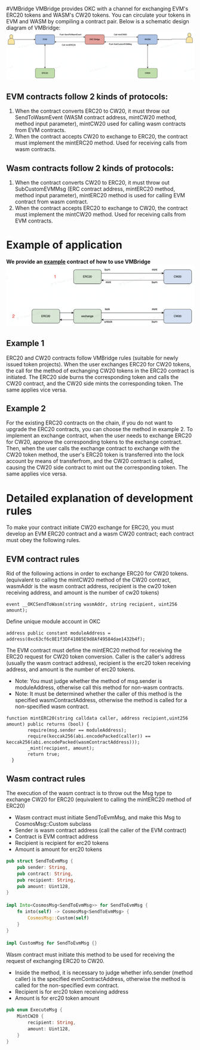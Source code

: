 #VMBridge
VMBridge provides OKC with a channel for exchanging EVM's ERC20 tokens and WASM's CW20 tokens. You can circulate your tokens in EVM and WASM by compiling a contract pair. Below is a schematic design diagram of VMBridge:
![](../img/vmbridge-architecture.png)
## EVM contracts follow 2 kinds of protocols:
1. When the contract converts ERC20 to CW20, it must throw out SendToWasmEvent (WASM contract address, mintCW20 method, method input parameter), mintCW20 used for calling wasm contracts from EVM contracts.
2. When the contract accepts CW20 to exchange to ERC20, the contract must implement the mintERC20 method. Used for receiving calls from wasm contracts.

## Wasm contracts follow 2 kinds of protocols:
1. When the contract converts CW20 to ERC20, it must throw out SubCustomEVMMsg (ERC contract address, mintERC20 method, method input parameter), mintERC20 method is used for calling EVM contract from wasm contract.
2. When the contract accepts ERC20 to exchange to CW20, the contract must implement the mintCW20 method. Used for receiving calls from EVM contracts.

# Example of application
**We provide an [example](https://github.com/okex/VMTokenBridge) contract of how to use VMBridge**
![](../img/vmbridge-example.png)
## Example 1
ERC20 and CW20 contracts follow VMBridge rules (suitable for newly issued token projects). When the user exchanges ERC20 for CW20 tokens, the call for the method of exchanging CW20 tokens in the ERC20 contract is initiated. The ERC20 side burns the corresponding token and calls the CW20 contract, and the CW20 side mints the corresponding token. The same applies vice versa.
## Example 2
For the existing ERC20 contracts on the chain, if you do not want to upgrade the ERC20 contracts, you can choose the method in example 2. To implement an exchange contract, when the user needs to exchange ERC20 for CW20, approve the corresponding tokens to the exchange contract. Then, when the user calls the exchange contract to exchange with the CW20 token method, the user's ERC20 token is transferred into the lock account by means of transferfrom, and the CW20 contract is called, causing the CW20 side contract to mint out the corresponding token. The same applies vice versa.

# Detailed explanation of development rules
To make your contract initiate CW20 exchange for ERC20, you must develop an EVM ERC20 contract and a wasm CW20 contract; each contract must obey the following rules.
## EVM contract rules
Rid of the following actions in order to exchange ERC20 for CW20 tokens. (equivalent to calling the mintCW20 method of the CW20 contract, wasmAddr is the wasm contract address, recipient is the cw20 token receiving address, and amount is the number of cw20 tokens)
```solidity
event __OKCSendToWasm(string wasmAddr, string recipient, uint256 amount);
```
Define unique module account in OKC
```solidity
address public constant moduleAddress = address(0xc63cf6c8E1f3DF41085E9d8Af49584dae1432b4f);
```
The EVM contract must define the mintERC20 method for receiving the ERC20 request for CW20 token conversion. Caller is the caller's address (usually the wasm contract address), recipient is the erc20 token receiving address, and amount is the number of erc20 tokens.
- Note: You must judge whether the method of msg.sender is moduleAddress, otherwise call this method for non-wasm contracts.
- Note: It must be determined whether the caller of this method is the specified wasmContractAddress, otherwise the method is called for a non-specified wasm contract.

```solidity
function mintERC20(string calldata caller, address recipient,uint256 amount) public returns (bool) {
        require(msg.sender == moduleAddress); 
        require(keccak256(abi.encodePacked(caller)) == keccak256(abi.encodePacked(wasmContractAddress)));
        _mint(recipient, amount);
        return true;
  }
```

## Wasm contract rules
The execution of the wasm contract is to throw out the Msg type to exchange CW20 for ERC20 (equivalent to calling the mintERC20 method of ERC20)

- Wasm contract must initiate SendToEvmMsg, and make this Msg to CosmosMsg::Custom subclass
- Sender is wasm contract address (call the caller of the EVM contract)
- Contract is EVM contract address
- Recipient is recipient for erc20 tokens
- Amount is amount for erc20 tokens

```rust
pub struct SendToEvmMsg {
    pub sender: String, 
    pub contract: String, 
    pub recipient: String, 
    pub amount: Uint128,
}

impl Into<CosmosMsg<SendToEvmMsg>> for SendToEvmMsg {
    fn into(self) -> CosmosMsg<SendToEvmMsg> {
        CosmosMsg::Custom(self)
    }
}

impl CustomMsg for SendToEvmMsg {}
```

Wasm contract must initiate this method to be used for receiving the request of exchanging ERC20 to CW20.

- Inside the method, it is necessary to judge whether info.sender (method caller) is the specified evmContractAddress, otherwise the method is called for the non-specified evm contract.
- Recipient is for erc20 token receiving address
- Amount is for erc20 token amount

```rust
pub enum ExecuteMsg {
    MintCW20 {
        recipient: String, 
        amount: Uint128,  
    }
}
```
